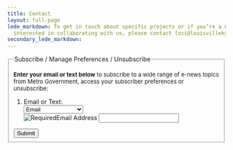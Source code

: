 ```yaml
---
title: Contact
layout: full-page
lede_markdown: To get in touch about specific projects or if you’re a City department
  interested in collaborating with us, please contact [oci@louisvilleky.gov](mailto:oci@louisvilleky.gov).
secondary_lede_markdown:
---
```


<form id="GD-snippet-form" action="https://public.govdelivery.com/accounts/KYLOUISVILLE/subscribers/qualify" accept-charset="UTF-8" method="post"><input name="utf8" type="hidden" value="&#x2713;" /><input type="hidden" name="authenticity_token" value="Xzm9plCmbwSDFa/dSLMn/ayng8i7EadTIStnH/klwFccfsqJwJG38kaXBfYL6o0u/ldrWQbK6pUrXJLJy0G0ew==" />
<input type="hidden" name="topic_id" id="topic_id" value="KYLOUISVILLE_618" />
<fieldset>
<legend>
Subscribe / Manage Preferences / Unsubscribe
</legend>
<div>
<p><span style="font-size: small;"><strong>Enter your email or text below</strong> to s</span><span style="font-size: small;">ubscribe to a wide range of e-news topics from Metro Government, a</span><span style="font-size: small;">ccess your subscriber preferences or u</span><span style="font-size: small;">nsubscribe:</span></p>
</div>
<ol class='form'>
<li>
<label for="subscription_type">Email or Text:</label>
<div class='input_group'>
<select name="subscription_type" id="subscription_type"><option selected="selected" value="email">Email</option>
<option value="phone">SMS/Text Message</option></select>
</div>

</li>
<li class='wireless_fields' style='display: none'>
<label for="phone"><img class="required" src="https://public.govdelivery.com/static/required.gif" alt="Required" />Wireless Number</label>
<div class='input_group'>
<select name="country_code_display" id="country_code_display" disabled="disabled" aria-label="Country code"><option value="1 (US)">1 (US)</option>
<option value="1">1</option></select>
<input type="hidden" name="country_code" id="country_code" value="1" title="Country code" />

<input type="text" name="phone" id="phone" class="medium" title="Wireless Number" />
</div>

</li>
<li class='email_fields' style='display: block'>
<label for="email"><img class="required" src="https://public.govdelivery.com/static/required.gif" alt="Required" />Email Address</label>
<input type="text" name="email" id="email" class="long" />

</li>
</ol>
<div class='button_panel'>
<input type="submit" name="commit" value="Submit" class="form_button" />
</div>
</fieldset>
</form>

<script type='text/javascript'>
  //<![CDATA[
    var GOVDSNIPPET = function() {
      var form  = document.getElementById('GD-snippet-form');
      var typeSelect = form.getElementsByTagName('select')[0];
      var getStyleType = function(type) {
        return typeSelect.value === type ? 'block' : 'none';
      };
      var toggleType = function() {
        form.getElementsByTagName('li')[2].style.display = getStyleType('email');
        form.getElementsByTagName('li')[1].style.display = getStyleType('phone');
      };
      if (typeSelect.addEventListener) {
        typeSelect.addEventListener('change', toggleType);
      } else if (typeSelect.attachEvent)  {
        typeSelect.attachEvent('onchange', toggleType);
      }
    }();
  //]]>
</script>
